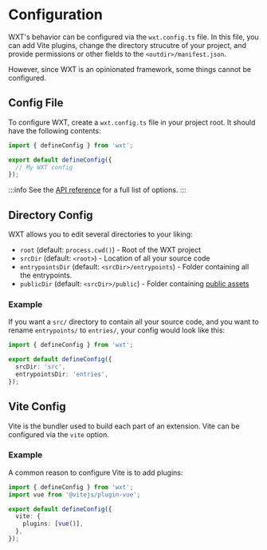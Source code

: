 # Configuration

WXT's behavior can be configured via the `wxt.config.ts` file. In this file, you can add Vite plugins, change the directory strucutre of your project, and provide permissions or other fields to the `<outdir>/manifest.json`.

However, since WXT is an opinionated framework, some things cannot be configured.

## Config File

To configure WXT, create a `wxt.config.ts` file in your project root. It should have the following contents:

```ts
import { defineConfig } from 'wxt';

export default defineConfig({
  // My WXT config
});
```

:::info
See the [API reference](/api.md) for a full list of options.
:::

## Directory Config

WXT allows you to edit several directories to your liking:

- `root` (default: `process.cwd()`) - Root of the WXT project
- `srcDir` (default: `<root>`) - Location of all your source code
- `entrypointsDir` (default: `<srcDir>/entrypoints`) - Folder containing all the entrypoints.
- `publicDir` (default: `<srcDir>/public`) - Folder containing [public assets](/get-started/assets.md)

### Example

If you want a `src/` directory to contain all your source code, and you want to rename `entrypoints/` to `entries/`, your config would look like this:

```ts
import { defineConfig } from 'wxt';

export default defineConfig({
  srcDir: 'src',
  entrypointsDir: 'entries',
});
```

## Vite Config

Vite is the bundler used to build each part of an extension. Vite can be configured via the `vite` option.

### Example

A common reason to configure Vite is to add plugins:

```ts
import { defineConfig } from 'wxt';
import vue from '@vitejs/plugin-vue';

export default defineConfig({
  vite: {
    plugins: [vue()],
  },
});
```

